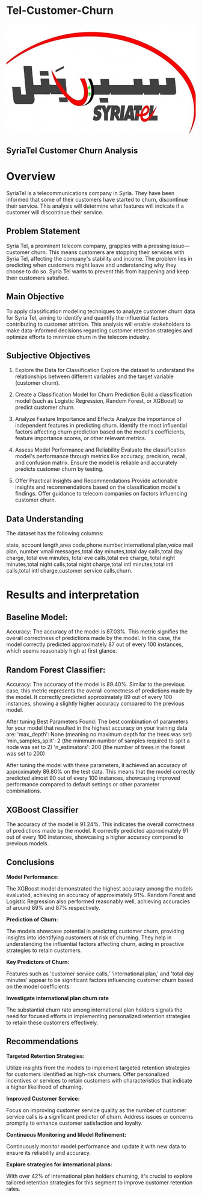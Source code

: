 # Tel-Customer-Churn

![Company Logo](https://github.com/Mbachia/Tel-Customer-Churn/raw/main/Company%20Logo/156935176603023900.jpg)

## SyriaTel Customer Churn Analysis

# Overview

SyriaTel is a telecommunications company in Syria. They have been informed that some of their customers have started to churn, discontinue their service. This analysis will determine what features will indicate if a customer will discontinue their service.

## Problem Statement
Syria Tel, a prominent telecom company, grapples with a pressing issue—customer churn. This means customers are stopping their services with Syria Tel, affecting the company's stability and income. The problem lies in predicting when customers might leave and understanding why they choose to do so. Syria Tel wants to prevent this from happening and keep their customers satisfied.

## Main Objective
To apply classification modeling techniques to analyze customer churn data for Syria Tel, aiming to identify and quantify the influential factors contributing to customer attrition. This analysis will enable stakeholders to make data-informed decisions regarding customer retention strategies and optimize efforts to minimize churn in the telecom industry.

## Subjective Objectives
1. Explore the Data for Classification
Explore the dataset to understand the relationships between different variables and the target variable (customer churn).

2. Create a Classification Model for Churn Prediction
Build a classification model (such as Logistic Regression, Random Forest, or XGBoost) to predict customer churn. 

3. Analyze Feature Importance and Effects
Analyze the importance of independent features in predicting churn. Identify the most influential factors affecting churn prediction based on the model's coefficients, feature importance scores, or other relevant metrics.

4. Assess Model Performance and Reliability
Evaluate the classification model's performance through metrics like accuracy, precision, recall, and confusion matrix. Ensure the model is reliable and accurately predicts customer churn by testing.

5. Offer Practical Insights and Recommendations
Provide actionable insights and recommendations based on the classification model's findings. Offer guidance to telecom companies on factors influencing customer churn.

## Data Understanding

The dataset has the following columns:

state, account length,area code,phone number,international plan,voice mail plan, number vmail messages,total day minutes,total day calls,total day charge, total eve minutes, total eve calls,total eve charge, total night minutes,total night calls,total night charge,total intl minutes,total intl calls,total intl charge,customer service calls,churn.

# Results and interpretation

## Baseline Model:

Accuracy:
The accuracy of the model is 87.03%. This metric signifies the overall correctness of predictions made by the model. In this case, the model correctly predicted approximately 87 out of every 100 instances, which seems reasonably high at first glance.

## Random Forest Classifier:

Accuracy:
The accuracy of the model is 89.40%. Similar to the previous case, this metric represents the overall correctness of predictions made by the model. It correctly predicted approximately 89 out of every 100 instances, showing a slightly higher accuracy compared to the previous model.

After tuning Best Parameters Found: The best combination of parameters for your model that resulted in the highest accuracy on your training data are:
'max_depth': None (meaning no maximum depth for the trees was set)
'min_samples_split': 2 (the minimum number of samples required to split a node was set to 2)
'n_estimators': 200 (the number of trees in the forest was set to 200)

After tuning the model with these parameters, it achieved an accuracy of approximately 89.80% on the test data. This means that the model correctly predicted almost 90 out of every 100 instances, showcasing improved performance compared to default settings or other parameter combinations.

## XGBoost Classifier
The accuracy of the model is 91.24%. This indicates the overall correctness of predictions made by the model. It correctly predicted approximately 91 out of every 100 instances, showcasing a higher accuracy compared to previous models.

## Conclusions
**Model Performance:** 

The XGBoost model demonstrated the highest accuracy among the models evaluated, achieving an accuracy of approximately 91%.
Random Forest and Logistic Regression also performed reasonably well, achieving accuracies of around 89% and 87% respectively.

**Prediction of Churn:**

The models showcase potential in predicting customer churn, providing insights into identifying customers at risk of churning.
They help in understanding the influential factors affecting churn, aiding in proactive strategies to retain customers.

**Key Predictors of Churn:**

Features such as 'customer service calls,' 'international plan,' and 'total day minutes' appear to be significant factors influencing customer churn based on the model coefficients.

**Investigate international plan churn rate**

The substantial churn rate among international plan holders signals the need for focused efforts in implementing personalized retention strategies to retain these customers effectively.

## Recommendations

**Targeted Retention Strategies:**

Utilize insights from the models to implement targeted retention strategies for customers identified as high-risk churners.
Offer personalized incentives or services to retain customers with characteristics that indicate a higher likelihood of churning.

**Improved Customer Service:**

Focus on improving customer service quality as the number of customer service calls is a significant predictor of churn.
Address issues or concerns promptly to enhance customer satisfaction and loyalty.

**Continuous Monitoring and Model Refinement:**

Continuously monitor model performance and update it with new data to ensure its reliability and accuracy.

**Explore strategies for international plans:**

With over 42% of international plan holders churning, it's crucial to explore tailored retention strategies for this segment to improve customer retention rates.

